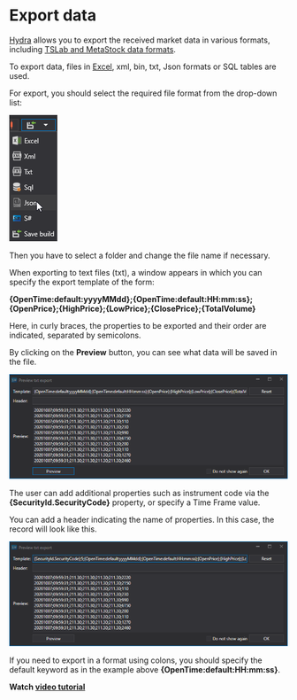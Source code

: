 # Export data

[Hydra](../../hydra.md) allows you to export the received market data in various formats, including [TSLab and MetaStock data formats](export_data/export_into_metastock.md).

To export data, files in [Excel](https://en.wikipedia.org/wiki/Excel), xml, bin, txt, Json formats or SQL tables are used.

For export, you should select the required file format from the drop\-down list:

![hydra export](../../../images/hydra_export.png)

Then you have to select a folder and change the file name if necessary.

When exporting to text files (txt), a window appears in which you can specify the export template of the form: 

**{OpenTime:default:yyyyMMdd};{OpenTime:default:HH:mm:ss};{OpenPrice};{HighPrice};{LowPrice};{ClosePrice};{TotalVolume}**

Here, in curly braces, the properties to be exported and their order are indicated, separated by semicolons.

By clicking on the **Preview** button, you can see what data will be saved in the file.

![hydra export TSLab Meta Stock 1](../../../images/hydra_export_tslab_metastock_1.png)

The user can add additional properties such as instrument code via the **{SecurityId.SecurityCode}** property, or specify a Time Frame value.

You can add a header indicating the name of properties. In this case, the record will look like this.

![hydra export TSLab Meta Stock 2](../../../images/hydra_export_tslab_metastock_2.png)

If you need to export in a format using colons, you should specify the default keyword as in the example above **{OpenTime:default:HH:mm:ss}**.

**Watch [video tutorial](../videos/saving_format.md)**
